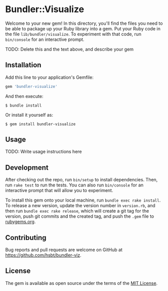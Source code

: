 # Bundler::Visualize

Welcome to your new gem! In this directory, you'll find the files you need to be able to package up your Ruby library into a gem. Put your Ruby code in the file `lib/bundler/visualize`. To experiment with that code, run `bin/console` for an interactive prompt.

TODO: Delete this and the text above, and describe your gem

## Installation

Add this line to your application's Gemfile:

```ruby
gem 'bundler-visualize'
```

And then execute:

    $ bundle install

Or install it yourself as:

    $ gem install bundler-visualize

## Usage

TODO: Write usage instructions here

## Development

After checking out the repo, run `bin/setup` to install dependencies. Then, run `rake test` to run the tests. You can also run `bin/console` for an interactive prompt that will allow you to experiment.

To install this gem onto your local machine, run `bundle exec rake install`. To release a new version, update the version number in `version.rb`, and then run `bundle exec rake release`, which will create a git tag for the version, push git commits and the created tag, and push the `.gem` file to [rubygems.org](https://rubygems.org).

## Contributing

Bug reports and pull requests are welcome on GitHub at https://github.com/hsbt/bundler-viz.

## License

The gem is available as open source under the terms of the [MIT License](https://opensource.org/licenses/MIT).
